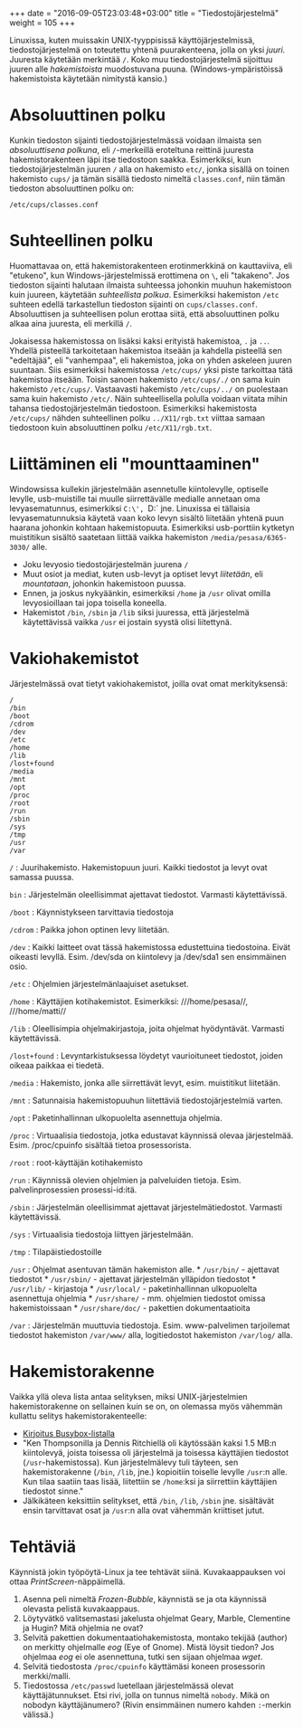 +++
date = "2016-09-05T23:03:48+03:00"
title = "Tiedostojärjestelmä"
weight = 105
+++

Linuxissa, kuten muissakin UNIX-tyyppisissä käyttöjärjestelmissä, tiedostojärjestelmä on toteutettu yhtenä
puurakenteena, jolla on yksi *juuri*. Juuresta käytetään merkintää `/`.
Koko muu tiedostojärjestelmä sijoittuu juuren alle *hakemistoista* muodostuvana
puuna. (Windows-ympäristöissä hakemistoista käytetään nimitystä kansio.)

Absoluuttinen polku
===================

Kunkin tiedoston sijainti tiedostojärjestelmässä voidaan ilmaista sen *absoluuttisena polkuna*,
eli `/`-merkeillä eroteltuna reittinä juuresta hakemistorakenteen läpi itse tiedostoon saakka.
Esimerkiksi, kun tiedostojärjestelmän juuren `/` alla on hakemisto `etc/`, jonka sisällä on
toinen hakemisto `cups/` ja tämän sisällä tiedosto nimeltä `classes.conf`,
niin tämän tiedoston absoluuttinen polku on:

```
/etc/cups/classes.conf
```

Suhteellinen polku
==================

Huomattavaa on, että hakemistorakenteen erotinmerkkinä on kauttaviiva, eli "etukeno", kun Windows-järjestelmissä
erottimena on `\`, eli "takakeno". Jos tiedoston sijainti halutaan ilmaista suhteessa johonkin muuhun
hakemistoon kuin juureen, käytetään *suhteellista polkua*. Esimerkiksi hakemiston `/etc` suhteen edellä
tarkastellun tiedoston sijainti on `cups/classes.conf`. Absoluuttisen ja suhteellisen polun erottaa
siitä, että absoluuttinen polku alkaa aina juuresta, eli merkillä `/`.

Jokaisessa hakemistossa on lisäksi kaksi erityistä hakemistoa, `.` ja `..`. Yhdellä pisteellä tarkoitetaan
hakemistoa itseään ja kahdella pisteellä sen "edeltäjää", eli "vanhempaa", eli hakemistoa, joka on yhden askeleen
juuren suuntaan. Siis esimerkiksi hakemistossa `/etc/cups/` yksi piste tarkoittaa tätä hakemistoa itseään.
Toisin sanoen hakemisto `/etc/cups/./` on sama kuin hakemisto `/etc/cups/`. Vastaavasti hakemisto `/etc/cups/../`
on puolestaan sama kuin hakemisto `/etc/`. Näin suhteellisella polulla voidaan viitata mihin tahansa
tiedostojärjestelmän tiedostoon. Esimerkiksi hakemistosta `/etc/cups/` nähden suhteellinen polku
`../X11/rgb.txt` viittaa samaan tiedostoon kuin absoluuttinen polku `/etc/X11/rgb.txt`.



Liittäminen eli "mounttaaminen"
========================

Windowsissa kullekin järjestelmään asennetulle kiintolevylle, optiselle levylle,
usb-muistille tai muulle siirrettävälle medialle annetaan oma levyasematunnus, esimerkiksi
`C:\', `D:\` jne. Linuxissa ei tällaisia levyasematunnuksia käytetä vaan koko levyn sisältö liitetään
yhtenä puun haarana johonkin kohtaan hakemistopuuta. Esimerkiksi usb-porttiin kytketyn
muistitikun sisältö saatetaan liittää vaikka hakemiston `/media/pesasa/6365-3030/` alle.

* Joku levyosio tiedostojärjestelmän juurena `/`
* Muut osiot ja mediat, kuten usb-levyt ja optiset levyt *liitetään*, eli *mountataan*, johonkin hakemistoon puussa.
* Ennen, ja joskus nykyäänkin, esimerkiksi `/home` ja `/usr` olivat omilla levyosioillaan tai jopa toisella koneella.
* Hakemistot `/bin`, `/sbin` ja `/lib` siksi juuressa, että järjestelmä käytettävissä vaikka `/usr` ei jostain syystä
  olisi liitettynä.



Vakiohakemistot
========================

Järjestelmässä ovat tietyt vakiohakemistot, joilla ovat omat merkityksensä:

```
/
/bin
/boot
/cdrom
/dev
/etc
/home
/lib
/lost+found
/media
/mnt
/opt
/proc
/root
/run
/sbin
/sys
/tmp
/usr
/var
```


`/`
:   Juurihakemisto. Hakemistopuun juuri. Kaikki tiedostot ja levyt ovat samassa puussa.

`bin`
:   Järjestelmän oleellisimmat ajettavat tiedostot. Varmasti käytettävissä.

`/boot`
:   Käynnistykseen tarvittavia tiedostoja

`/cdrom`
:   Paikka johon optinen levy liitetään.

`/dev`
:   Kaikki laitteet ovat tässä hakemistossa edustettuina tiedostoina. Eivät oikeasti levyllä. Esim. /dev/sda on kiintolevy ja /dev/sda1 sen ensimmäinen osio.

`/etc`
:   Ohjelmien järjestelmänlaajuiset asetukset.

`/home`
:   Käyttäjien kotihakemistot. Esimerkiksi: ///home/pesasa//, ///home/matti//

`/lib`
:   Oleellisimpia ohjelmakirjastoja, joita ohjelmat hyödyntävät. Varmasti käytettävissä.

`/lost+found`
:   Levyntarkistuksessa löydetyt vaurioituneet tiedostot, joiden oikeaa paikkaa ei tiedetä.

`/media`
:   Hakemisto, jonka alle siirrettävät levyt, esim. muistitikut liitetään.

`/mnt`
:   Satunnaisia hakemistopuuhun liitettäviä tiedostojärjestelmiä varten.

`/opt`
:   Paketinhallinnan ulkopuolelta asennettuja ohjelmia.

`/proc`
:   Virtuaalisia tiedostoja, jotka edustavat käynnissä olevaa järjestelmää. Esim. /proc/cpuinfo sisältää tietoa prosessorista.

`/root`
:   root-käyttäjän kotihakemisto

`/run`
:   Käynnissä olevien ohjelmien ja palveluiden tietoja. Esim. palvelinprosessien prosessi-id:itä.

`/sbin`
:   Järjestelmän oleellisimmat ajettavat järjestelmätiedostot. Varmasti käytettävissä.

`/sys`
:   Virtuaalisia tiedostoja liittyen järjestelmään.

`/tmp`
:   Tilapäistiedostoille

`/usr`
:   Ohjelmat asentuvan tämän hakemiston alle.
    * `/usr/bin/` - ajettavat tiedostot
    * `/usr/sbin/` - ajettavat järjestelmän ylläpidon tiedostot
    * `/usr/lib/` - kirjastoja
    * `/usr/local/` - paketinhallinnan ulkopuolelta asennettuja ohjelmia
    * `/usr/share/` - mm. ohjelmien tiedostot omissa hakemistoissaan
    * `/usr/share/doc/` - pakettien dokumentaatioita

`/var`
:   Järjestelmän muuttuvia tiedostoja. Esim. www-palvelimen tarjoilemat tiedostot hakemiston `/var/www/` alla, logitiedostot hakemiston `/var/log/` alla.




Hakemistorakenne
========================

Vaikka yllä oleva lista antaa selityksen, miksi UNIX-järjestelmien hakemistorakenne on sellainen kuin se on,
on olemassa myös vähemmän kullattu selitys hakemistorakenteelle:

* [Kirjoitus Busybox-listalla](http://lists.busybox.net/pipermail/busybox/2010-December/074114.html)
* "Ken Thompsonilla ja Dennis Ritchiellä oli käytössään kaksi 1.5 MB:n kiintolevyä, joista toisessa oli järjestelmä ja toisessa käyttäjien tiedostot (`/usr`-hakemistossa).
   Kun järjestelmälevy tuli täyteen, sen hakemistorakenne (`/bin`, `/lib`, jne.) kopioitiin toiselle levylle `/usr`:n alle. Kun tilaa saatiin taas lisää,
   liitettiin se `/home`:ksi ja siirrettiin käyttäjien tiedostot sinne."
* Jälkikäteen keksittiin selitykset, että `/bin`, `/lib`, `/sbin` jne. sisältävät ensin tarvittavat osat ja `/usr`:n alla ovat vähemmän kriittiset jutut.






Tehtäviä
========================
Käynnistä jokin työpöytä-Linux ja tee tehtävät siinä.
Kuvakaappauksen voi ottaa *PrintScreen*-näppäimellä.

1. Asenna peli nimeltä *Frozen-Bubble*, käynnistä se ja ota käynnissä olevasta pelistä kuvakaappaus.
2. Löytyvätkö valitsemastasi jakelusta ohjelmat Geary, Marble, Clementine ja Hugin? Mitä ohjelmia ne ovat?
3. Selvitä pakettien dokumentaatiohakemistosta, montako tekijää (author) on merkitty ohjelmalle
   *eog* (Eye of Gnome). Mistä löysit tiedon? Jos ohjelmaa *eog* ei ole asennettuna, tutki sen sijaan ohjelmaa *wget*.
4. Selvitä tiedostosta `/proc/cpuinfo` käyttämäsi koneen prosessorin merkki/malli.
5. Tiedostossa `/etc/passwd` luetellaan järjestelmässä olevat käyttäjätunnukset. Etsi rivi, jolla on tunnus nimeltä `nobody`.
   Mikä on nobodyn käyttäjänumero? (Rivin ensimmäinen numero kahden `:`-merkin välissä.)
